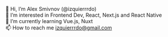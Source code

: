 👋 Hi, I’m Alex Smivnov (@izquierrrdo)  
👀 I’m interested in Frontend Dev, React, Next.js and React Native  
🌱 I’m currently learning Vue.js, Nuxt  
📫 How to reach me izquierrrdo@gmail.com  

<!---
izquierrrdo/izquierrrdo is a ✨ special ✨ repository because its `README.md` (this file) appears on your GitHub profile.
You can click the Preview link to take a look at your changes.
--->
